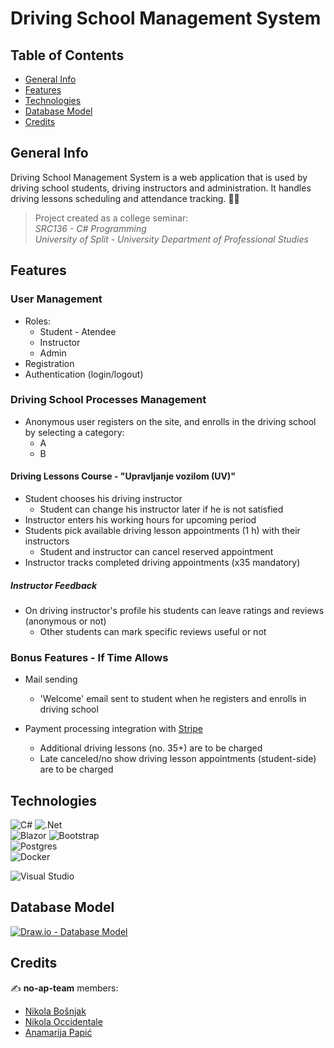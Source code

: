 # Driving School Management System

## Table of Contents

* [General Info](#general-info)
* [Features](#features)
* [Technologies](#technologies)
* [Database Model](#database-model)
* [Credits](#credits)

## General Info

Driving School Management System is a web application that is used by driving school students, driving instructors and administration. It handles driving lessons scheduling and attendance tracking. 🚗📝  

> Project created as a college seminar:  
> *SRC136 - C# Programming*  
> *University of Split - University Department of Professional Studies*

## Features

### User Management

- Roles:
    - Student - Atendee
    - Instructor
    - Admin
- Registration
- Authentication (login/logout)

### Driving School Processes Management

- Anonymous user registers on the site, and enrolls in the driving school by selecting a category:
    - A
    - B

#### Driving Lessons Course - "Upravljanje vozilom (UV)"

- Student chooses his driving instructor
    - Student can change his instructor later if he is not satisfied
- Instructor enters his working hours for upcoming period
- Students pick available driving lesson appointments (1 h) with their instructors
    - Student and instructor can cancel reserved appointment
- Instructor tracks completed driving appointments (x35 mandatory)  

##### Instructor Feedback

- On driving instructor's profile his students can leave ratings and reviews (anonymous or not)
    - Other students can mark specific reviews useful or not

### Bonus Features - If Time Allows

- Mail sending
    - 'Welcome' email sent to student when he registers and enrolls in driving school

- Payment processing integration with [Stripe](https://stripe.com/)
    - Additional driving lessons (no. 35+) are to be charged
    - Late canceled/no show driving lesson appointments (student-side) are to be charged

## Technologies

![C#](https://img.shields.io/badge/c%23-%23239120.svg?style=for-the-badge&logo=c-sharp&logoColor=white)
![.Net](https://img.shields.io/badge/.NET-5C2D91?style=for-the-badge&logo=.net&logoColor=white)  
![Blazor](https://img.shields.io/badge/Blazor-512BD4.svg?style=for-the-badge&logo=Blazor&logoColor=white)
![Bootstrap](https://img.shields.io/badge/bootstrap-%23563D7C.svg?style=for-the-badge&logo=bootstrap&logoColor=white)  
![Postgres](https://img.shields.io/badge/postgres-%23316192.svg?style=for-the-badge&logo=postgresql&logoColor=white)  
![Docker](https://img.shields.io/badge/docker-%230db7ed.svg?style=for-the-badge&logo=docker&logoColor=white)  

![Visual Studio](https://img.shields.io/badge/Visual%20Studio-5C2D91.svg?style=for-the-badge&logo=visual-studio&logoColor=white)

## Database Model

[![Draw.io - Database Model](https://user-images.githubusercontent.com/92815435/224081934-cc5b987e-42fe-4f96-a0e4-e61abcb5a271.png "Draw.io - Database Model")](https://viewer.diagrams.net/?tags=%7B%7D&highlight=0000ff&edit=_blank&layers=1&nav=1&title=Driving-School-Management-System.drawio#R7V1tc6M2u%2F41mdmeGXfMq%2B2PtuPd%2Bmk2ybG97fZ8Yw2JeUpMCniT9NcfgREGSYCwQWCkzs7UVrAA6dJ93W%2B6daPMX96%2FeMbr7qtrWs6NPDTfb5TbG1mWdVkD%2FwtbPo4t0kgaHluePduM204Na%2FtfK26Elx1s0%2FIzFwau6wT2a7Zx6%2B731jbItBme575lL3tynexdX41nC2tYbw0Hb%2F3TNoPdsXUsj07tv1n28w7eWdInx7%2B8GPDi%2BE38nWG6b6kmZXGjzD3XDY6fXt7nlhOOHhyX4%2B8%2B5%2Fw1eTDP2gc0P%2Fi%2F4LfZx2b67dur%2Fe3xP7PD8mH850AZKsd%2BfhrOIX7l%2BHGDDzgGlgmGJP7qesHOfXb3hrM4tc4897A3rfBGQ%2FDtdM2d676CRgk0%2FtcKgo94fo1D4IKmXfDixH81DX8X%2FT78gr9Z%2FLK%2Be%2FC2VsHrQIQY3rMVFFwH5ul4ZfhqqVvEI%2FfFcl%2BswPsAF3iWYwT2zywajBhUz8l1p3EHH%2BKhrzANEjYJ33zL87GZABh6DT8Gxo9o3H3wpkE8qEo49GAZBIa9t7x4KLeu4xivvh1dfmzZ2Y55Z3y4hwB2BL%2FNnux3y1wd14wUTevbHejMj%2Bf1CXQOcRD%2B2XDs5z34vAXzFN5x5lk%2BeJY7ww%2FiK1IznDupPy0vsN4LJyH%2BqwqXUixM5GH8%2Fe20MpPltkutSkUZ5k9cfLsVkB7G%2Fhm8XHI%2FRcveT8FvNyLdDbmZ4YDR2RuBNQtXiY%2BBJXnR8%2FEjly%2FiDHRWoSCa7VzP%2FjcEjBNPcBpO0fc3%2B8Ux9kDCGSbSNHMjkR7Bwnacueu4Ieb27t7CYBdeZHru6wYuy7Dh1bX3QTRC2gz8A2M2H%2F6q3WjgWefgu3T6Dv6Fl3vB3N37gQfgHfZhAZS9WSHSZkEkZMJOHesJ9u%2FFExJ%2B%2FuEGgfuSC8TCJVmOznx0kMFYgMWLhAguyR9%2Fz4UBeP%2FANpwT6iPZEVKocZo0wswSxzoZX3TgUYnhguF8ciIW3NmmaQHpMXvb2YG1fjUiwf4G1IgyuVG4AsqnKzU%2FSsXpIYiKir0xkAUqkUuWJmj7tF6sltO7X1pGBeSN47UzH8y9vX%2B%2BO%2F5SR2CjdQQ27zd5q1ya1Aojqu5YcIo0FiRCIpFhgySit00iAH6Y%2FPjcNo1Ypg37a5hFIOYFjwwS3KWQsHId68gky%2FvN4sti1Xkq6QZWuCMPTRgkrXPJpG0u0elB0DMe0ajnqu8sMsK1Cdvzg3vjJXzeT39MV%2FPfpjzTCD1UuCMRRZAGc9KQ5LZZQ1F4YQmIb0ETAwX3WoVhBEETZ2CFP54Qjir2PKG1zhMTbnhCOKWS4Abuk7oFN3x4mtkeeFRAFbfTzYJnnhBOqXyPXb7EEDzRFE%2BMW%2BeJYe6s94wnIL4FTwwUPKNq8WLYztQ0Pcv3hU1RES%2F8cYUuuII1VyRJv%2B1Fv0fccIVOPTt95woZqsypxDnD999czxQ8UREr%2FPFEvrda8ERTPKG2zhMqNzyhUM9O73kCT2p59FwwldajvQ0OnohUVEUMf2yR74sQbNEUW4xaZwspd9b7xhZD6tnpPVvAgO2JLR7sH4IiKsKEO4qQ8l0QgiIaogiFeiNpUxRRsNemZxQB8S0oYkDYarM054Zn3h9eflie4IqKeOGOK1Q8yhXu0BF1A7KA0OF0QYuAhJAxYUonTYl7FVcOBetfuGFfPYP26WDQGOurXG%2FZTxaB0ARUPP35tNVSbNo%2FHzgFKoFWr0pA0x0LJImdl7Xbk9WZhbCNnzGz8Lv3UhWbL5OhwHdfhrQidtWcgRXumETDdZI5uOEzYAphYSKokJBKccRMNqmihUmASXy7cfZuJLYZdgREQh2p3dBNFuZFpelIaGxMHdFwdYQjQ1cTGkkyFLhGEpPKhzB2LwVPgYpS1fgoUVFoumOBJjxzV7DLhcZudXYh1axjyy54HK1l%2BcGu0JDYGpxUmxpiKIDUIgzeM%2FDCHZuMcQAtQ8F72Aau5%2FfT9iWhCofSxfawSqpF15g9TNpzLKkdARkeshcqS57KUl2%2BJWv4emzjsYwhIrSN559%2FbzttmMZCrixLildFJTVGr5WGaHpjISDwnIATC11X7V0aI5k5ft6zs91%2FP%2F4Y9%2BMLxslzwbJgnNbt5TFhI9uRcdq2mxkyDr2bo%2FeMgzvnsz5ZwTcXoIc7vpngCswf1s7eirxkFBMjKV550BQh7GsnpponBm41M1lXs%2FeTCDsjO5LZPhFKS%2B1x4wn9xuyCBOmqOyku0lQmZE2l8zpKPc7ayVk6Si%2Bd%2BxNcR4lJRYSNL8VOgaO%2FXn2XqjsWYMKTEAS5XBg2rk4uJI2YLbng2QP8nHQ2Edtwk6EgbMO9Uo9rJ%2FDCHZ9IQ1EslD1%2FEELKbPlDGhIOt%2BKGQBLQCwYBY4GrEtfpQu0GXjhkEDz3SFAKc0ohHX7GmlMq5Af1jlHoQ6n9ZxQZw8Gt5W89%2BzWw3X1IKZvF9w3XfEKPFg75BA%2FCCT5hzyeEQ9JY80mFQFrv%2BETUrj6NBR5JiwMojzs3cG%2FE7oiKiOGQU3A%2F6Xq7s8yDY60dNxDZHVlkjEcxmKC%2FajzBoULa%2BpKwRtVNENn7jXQNvx9NUVMWWIL5jkI%2FqS%2B%2F47RAr6cCniTh9i5HGR6ndSBUFEnCTd6QV0SCx8XQ4a52kSQJ%2B7d2%2B%2FcMfmm9Dp4k4fYvRzE6SVjAp7HALeBUmsftjYjSVUQMh6xSoaqmYJXGWIWU%2BcGYVSpkkPaOU0Tex2ks8LyPdbi2N%2Fax4MztdLPYLL8uuGaUWvI%2B%2BsooFUpXCUZpjFGIiR9sKSU5E41HSqGfsN5Tiow7RBd7UxDKWWjhj1AU3MqdvkYS%2B8Xaixgduisf2RFNjtFp%2BNSeGaPTRtn7dTpGpwhrt%2F4YnUJfzrcoRkeAZHOqiYJbuzzF6BRh8J7GAjd4U%2FQiQnUXI6hIY6m46Ms0ForumEBKmMD1m8DVaYYYqmNKMypuAXMUqlOEDXxCAm4Dr4ODmTCMiNNVgQt%2FlCKO1%2B0EpRDjdGwpBU8D4ohSxAG7qbHA84BOyYWCT6pghUM%2BEafYdYFPyFE6toSC%2B0R5IhRxkN1pLHCn6DowgoMvUgmro4VDSiFmDgH4iCrJCChUuNEBssBQpdxIV3SY0IU0IHyW9YfGVPqzyTqzfQ2GgTkNjanCaXmCAslpGSkEkY0pomIXgIe%2FPB5NuDDrNzmrM0z7G9i0CjsZ%2B2ZvJotA0IukERyYEb2Iw23PwQt%2FjKLj%2BslnyzJ%2FGNu%2Fi5mFO4tzpGQtTp2UFUoq4yWPqsEEZqHq2fuppKzQYVdgJBST%2Bk1fnR6jXTmaR9JxxYQn0zdZB0I3kXRCkYWYWoTxezF8%2BKs0p4t4a%2F3Gb3WOaf2EHknnOtyqi3DraSzwcKs4pOcSxHDIKnjIVbAKe1Zp%2F9weHY%2Fe8sQq9E7w3rMK9NeIjQZ1wIU%2FShlVOK1FUEpjlNKBc3tGFdyifWOUEf2E9Z9RcK%2Foxg4cEaGrDBX%2B2AQmFgjyYEoe7R%2FSM5a44QqIccEVYCxwnQEsliAcQXG%2BWxWk8EcVo5GgihaoYtw6VYzG3FDFiP7I%2Bd5TxQh3Wa6MAMhi4aWqihUOyUIVZMGeLGSpfbLQ%2BCELlXp%2B%2Bk8WeNbE3LPAPc1pZFmIIsKV8NJnwli9bj5%2Ff%2Ftn%2Fv33n%2BYff%2F61Otx9GQ1kYVyU8AWGGnoKyecLlSFfkOe9L7ZFyfQUgL7XbEF%2Bb9yyWPpTMH0fL%2B7BD%2Bli9vBwt5je95ct6oRLn8mCKNbkIQ6gqfli7zG4eOEzWJAKDG8bc4U0LJ8obAtQlKod%2F34Evj87hg%2F3D%2BFTWDnqJCFFJ3RZxSeUtCVHbUqZlwlHJp8yINkOdg0DPIZFxTs0wLlVR69udNVx5%2BA7odjHbO3NqedFEjymiNS4ZcfcereD76nPf4Wff9Xib7fvqT%2FdQlUTjKf38T39JfWr8OvpZ9E3%2BLvcCfHdg7e1Ct4aVhsKoO6ad%2BE4nh%2FLfLYKJ9izHCOwf1qZ5yhgj8dQUU7JNTULDBWtkXN8pfhXpznHO0L2SKooco6vjHUE5tf4SF0WK%2FL5Dyxn7yPHQ5r7XMj1mp65Hnw4PkG9HDjBN0DhId1o12pKI0phmyQyEH0nXPz21nCmcTPUk2gt3mQBZlUz0FY5zjaI3%2B1CLA4kBDLu05NvBch01TRB%2BI6i%2B7omKFZSuzRDVSfoQtFOcVBMFdF%2BppiGlCBVoITzRTvM2SgV7Yni1rRsVxDSV4dnynYVkaEqalbUJNvRym5abNI0LKvxnUS1iYLaZLXeMVmtZCeKndzG9%2BzURqz1ye3aZoux3KaoYniGSl5F%2FrJXyWV4Zm%2Bp4IYlsZuW29qkRNzSyu2Rdp7crmu1KkPcRdE90TppTbRetFqVIe6e6KAorG10GQ9uNVG4Db2N9pZOiz0Js78ysows2UzD30WdFBYzKtc64RuVSq%2BUS4hUqgq2XSrk0JpKQ%2FU8IaejBj7aUU3KqaKSHzjX8aAXXt%2BMMqsQnMJXjltqa%2BnKcJvsNYUdKc3gdjweER%2B4YRxSbIS8VJWkUyQldorkkBLT0OJsXJFEfbLjMxXJCeoAQD11NWF1ggSBVImBs1aRZAyrXXPWJuvp6rRUCQ%2FzdM7RWuPo1uNdkRAqaM6hosBbNSiopasV1En9nMbDcENEuxyNz1Ur5GFJT00b%2FRIeWumeOFWvVZzioZUOitPaRrcmcaozE6dyNfvr6kJfxNw3ag9qUuWyaXmqj5RfJ6n%2FxlmRODpTuOqIZ3aCEnXTslXGzaquOVSTJdB%2BrCqepcGI3fJv0JSoTTzXN0FsuU%2BuOWOs7lAThfgbsxF%2FGprup54p8Eao0xPtqCbDfzQk3yf3uVAld8LCqSXjtlLnNFu5vayuC1f3FWRk1Ti6jAe3WxlZVZJ0c8VtqVpaIcYgsZHLKuLzH58bPEA70vVm5LKKeJDH8e6g3OdCrh%2BVBMnQ6xG535Qc737GV7Ji29eik26U7E%2BaVKOvIMurxhlizAUdyvLqos8X4rxpMphoNSnpErr3oiktXRqitFOipmM%2FGGsVfyANdRaMoOBuu%2B5p9teaqKY06LSqT5q3lqiWsxLYOa0U3Gl1ESF0zWedc%2FarTE0IjPZr6IgYl2T5TEYYTcp6atpRrTQY9q9LoELct69iw2liF%2FaHyWad1rDrmyDGhEdxXNnFAlWiFKe1%2B1rIQlKZUIpTZs4WBVElR%2BdKUzSNDuuooe1vY71YWUav19moyg1mINQm2bWuSHbUeQJDkuy2OisK7u3qoKivbcYYi3qKM8R6t2VOUmmFvaQySqCTEWeKDPmocooHqoRLlHn59a1X3D%2FXOV8EhP3V%2BSJU3NHTPV9EfaPLeHBJmz50JxyTnZQZYv2fgxs2h6WOBn5U62gKLlDU1%2FdonODfwafn%2BP8OvP6ijsAk%2FbT3z4P1due6zuCrsTeerRcwH4P1hx9YL%2FBGYACO98reHzSHb5JtzHm3y99CHue9hQFAYfhhBbivrmk51Z4aQTuAUpAFuR947t8WUpyPUK8vLrl3czwcO%2F62iYr4DeRhzmohVeXLkmC6dJu%2FM8zo2kLGqlAIC90sePya2jumQ9UsvXksqSLUwKIhZTUd5820fxJh8sP1TMsbbI%2BzMY1%2B7H0aDNLtvxQiEMzVvqGubcrF8GmxP7z8koKojfb0w0NbDrBhbgTWs%2BvZlh89ZNLHgQD947tizdHgIt07DY2JQx6U8ztOv7ODDVztt5sV3i4cd6dMvNDKlBKuRbn1BYiQqMAoSazULy%2BIdTxJdfPQnXY1ygvShp2UvMBWI%2B1yI68J0jKBDevACA4%2BzRrMWWw4bI8tq8V6sfpjcVuK8lgaPHx9vFts6K%2Bf3s8Xd9SX3z8M1r89%2FMntGkBtK2kIrfWy8rPSUGtsGZB8rNdNmxUWKj2nNTcYh5r7XbnOBaLkSnj79uvyni13L%2B%2FXm9W3%2BeZhxfa%2B682328X9hlupOR5TqA4qQWiiFVjPkZkP377%2F9c9C302lz%2F%2F%2B4zxOloP%2FPQxI1nnfXZXUBXelYRzXYB2WSo4bvTQshXVUV%2BEbJJmgrOIuej0sdEL9HiXX6%2BgAVrxeVestKkFcazK21lr04RZJgw57cImPjXtL2gxmNTuyTAe2oUIQVdIPukEPxL0kjDbuoUXDZB0xoKhzghGbTZkgHdWVEowIb%2Bj4oC4TLzMQxt2qSFG4%2BjqUsdBEhgL53btV06Lh%2BWEr1PHcj4uEOllAl4hntsUoaBV%2BdnloiExXzpXpGlKFLbEkGlb44X2bldF4Ik2LaWWFi%2BnaVGapwYSS2uRrbWNb0%2FYLZuzHpmJQp0Q0lLwdOipDJ6ul1WU0WnK9oWOQsKMy5GK9Gz3CQ1NLrkcTJTQGHNCt6kaFq%2FXaOAAKlS5zQPfrEpGlGTayi73nOk6YVYYNcebc5JvsGclKOObb8ARlex8eBBgNfPbs46hlZzvmnfHhHgLYEfw2e7LfLXPlvvkJN7zdgc5gNlV0smD8MMSjByMEgO7Cg5CjK6qejVoyL6hXAk5tKiYiE%2FOvUN82QaSnz0XNux9t%2BkYb5%2B6WqwHi0O0qUMxfrDg%2BP7LTXgbHxk7cxr3bj7%2FnwoDNMcuozGB7qjJ5uvp%2BBjfuij9RytIEf%2Fm0XqyW07vOH8GdBo%2FWEfC83%2BStdWlcK5ioumOAJordqIJZbtJGbf3MorfNLLiP%2FXPbzGKZNuyPObFofBILHg6ITzQ%2FssryfrP4slh1nla6ABXuaIRip6ugkYZpZNI2jeChBK5pZMwnjRBOmYt3ZH0IIqkKFu6IhOZsOMEkDTOJROt6bYxKCMeucc0lUs6E9Z5McKfnMlw5h23geoJOKuOFPz7B3aUry9gGNhDAxcRyw1sATkVSu5JSZmXTWhiAu4wGhHuSSeBLLVQH6pAWl8EAd1DyHfqSOHVRElKWoTQXoa9LwVOgG5DOTL9AN6DpjgWahNeSia1ZzC6E6BdjdhF%2BS8Ky4I9cCMnWny3L%2FGFs%2FxaWZmW0cMcmhARlwSbM2YQQBGPLJnDWBZuklwWHbIJ7LkU6xblg4Y9MKAouCDJpmkxIcTDGbFLBAcoBl%2BRMV%2B%2B5BPd%2FLv1vvvUUFbf7NHt4uFtM7wWV0GCFOyohnLCH1ZWEDbTFxyc5tcf%2FB%2Fxtun789X6xAZ%2FmrheOyTJUeuzgI1XYL6cQuV1W7u%2BMOuQlezyTSn8kIGZ3T1NhsSTEhuy0TcgknWghE3BTR4lxMjpwc0WgoyV06GgxPYlS%2FTgDHeCr54azcxI14K12xxMDlMX%2FAw%3D%3D) 

## Credits

 ✍️ **no-ap-team** members: 

* [Nikola Bošnjak](https://github.com/LunarStrain94)
* [Nikola Occidentale](https://github.com/nikolaoccid)
* [Anamarija Papić](https://github.com/anamarijapapic)
